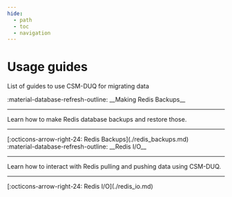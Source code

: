 ```yaml
---
hide:
  - path
  - toc
  - navigation
---
```

# Usage guides

List of guides to use CSM-DUQ for migrating data

<main class="grid" markdown>

<article markdown>
<div class="text" markdown>
:material-database-refresh-outline: __Making Redis Backups__

---
Learn how to make Redis database backups and restore those.

---
<footer markdown>
[:octicons-arrow-right-24: Redis Backups](./redis_backups.md)
</footer>
</div>
</article>

<article markdown>
<div class="text" markdown>
:material-database-refresh-outline: __Redis I/O__

---
Learn how to interact with Redis pulling and pushing data using CSM-DUQ.

---
<footer markdown>
[:octicons-arrow-right-24: Redis I/O](./redis_io.md)
</footer>
</div>
</article>

</main>
